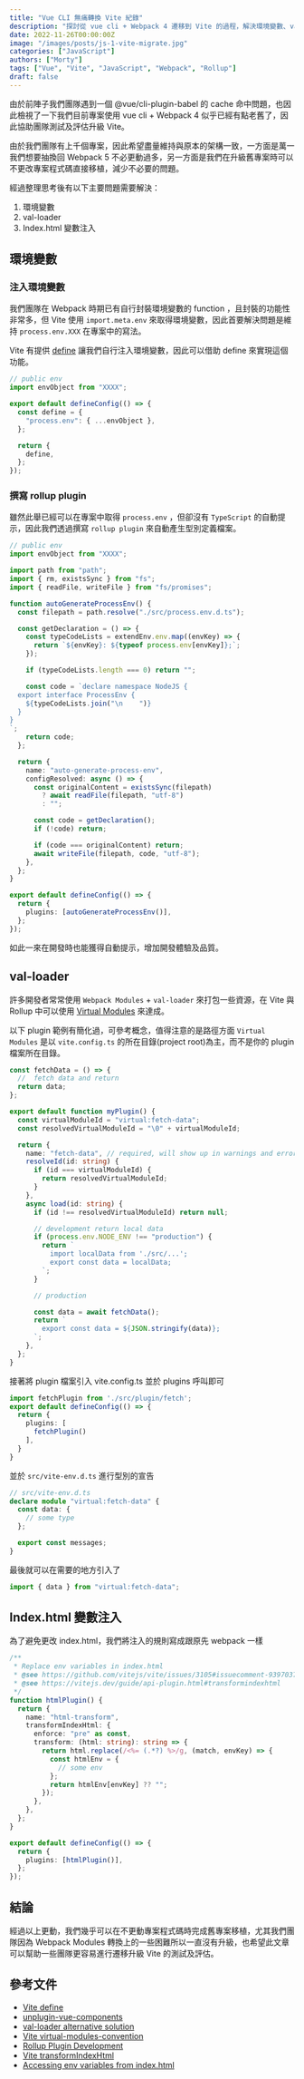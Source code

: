 ```yaml
---
title: "Vue CLI 無痛轉換 Vite 紀錄"
description: "探討從 vue cli + Webpack 4 遷移到 Vite 的過程，解決環境變數、val-loader 轉換和 index.html 變數注入等問題。本文提供了詳細的解決策略和範例，旨在幫助開發團隊順利完成舊專案的移植，並提升開發效率和體驗。"
date: 2022-11-26T00:00:00Z
image: "/images/posts/js-1-vite-migrate.jpg"
categories: ["JavaScript"]
authors: ["Morty"]
tags: ["Vue", "Vite", "JavaScript", "Webpack", "Rollup"]
draft: false
---
```


由於前陣子我們團隊遇到一個 @vue/cli-plugin-babel 的 cache 命中問題，也因此檢視了一下我們目前專案使用 vue cli + Webpack 4 似乎已經有點老舊了，因此協助團隊測試及評估升級 Vite。

由於我們團隊有上千個專案，因此希望盡量維持與原本的架構一致，一方面是萬一我們想要抽換回 Webpack 5 不必更動過多，另一方面是我們在升級舊專案時可以不更改專案程式碼直接移植，減少不必要的問題。

經過整理思考後有以下主要問題需要解決：

1. 環境變數
2. val-loader
3. Index.html 變數注入

## 環境變數

### 注入環境變數

我們團隊在 Webpack 時期已有自行封裝環境變數的 function ，且封裝的功能性非常多，但 Vite 使用 `import.meta.env` 來取得環境變數，因此首要解決問題是維持 `process.env.XXX` 在專案中的寫法。

Vite 有提供 [define](https://vitejs.dev/config/shared-options.html#define) 讓我們自行注入環境變數，因此可以借助 define 來實現這個功能。

```ts
// public env
import envObject from "XXXX";

export default defineConfig(() => {
  const define = {
    "process.env": { ...envObject },
  };

  return {
    define,
  };
});
```

### 撰寫 rollup plugin

雖然此舉已經可以在專案中取得 `process.env` ，但卻沒有 `TypeScript` 的自動提示，因此我們透過撰寫 `rollup plugin` 來自動產生型別定義檔案。

```ts
// public env
import envObject from "XXXX";

import path from "path";
import { rm, existsSync } from "fs";
import { readFile, writeFile } from "fs/promises";

function autoGenerateProcessEnv() {
  const filepath = path.resolve("./src/process.env.d.ts");

  const getDeclaration = () => {
    const typeCodeLists = extendEnv.env.map((envKey) => {
      return `${envKey}: ${typeof process.env[envKey]};`;
    });

    if (typeCodeLists.length === 0) return "";

    const code = `declare namespace NodeJS {
  export interface ProcessEnv {
    ${typeCodeLists.join("\n    ")}
  }
}
`;
    return code;
  };

  return {
    name: "auto-generate-process-env",
    configResolved: async () => {
      const originalContent = existsSync(filepath)
        ? await readFile(filepath, "utf-8")
        : "";

      const code = getDeclaration();
      if (!code) return;

      if (code === originalContent) return;
      await writeFile(filepath, code, "utf-8");
    },
  };
}

export default defineConfig(() => {
  return {
    plugins: [autoGenerateProcessEnv()],
  };
});
```

如此一來在開發時也能獲得自動提示，增加開發體驗及品質。

## val-loader

許多開發者常常使用 `Webpack Modules` + `val-loader` 來打包一些資源，在 Vite 與 Rollup 中可以使用 [Virtual Modules](https://vitejs.dev/guide/api-plugin.html#virtual-modules-convention) 來達成。

以下 plugin 範例有簡化過，可參考概念，值得注意的是路徑方面 `Virtual Modules` 是以 `vite.config.ts` 的所在目錄(project root)為主，而不是你的 plugin 檔案所在目錄。

```ts
const fetchData = () => {
  //  fetch data and return
  return data;
};

export default function myPlugin() {
  const virtualModuleId = "virtual:fetch-data";
  const resolvedVirtualModuleId = "\0" + virtualModuleId;

  return {
    name: "fetch-data", // required, will show up in warnings and errors
    resolveId(id: string) {
      if (id === virtualModuleId) {
        return resolvedVirtualModuleId;
      }
    },
    async load(id: string) {
      if (id !== resolvedVirtualModuleId) return null;

      // development return local data
      if (process.env.NODE_ENV !== "production") {
        return `
          import localData from './src/...';
          export const data = localData;
        `;
      }

      // production

      const data = await fetchData();
      return `
        export const data = ${JSON.stringify(data)};
      `;
    },
  };
}
```

接著將 plugin 檔案引入 vite.config.ts 並於 plugins 呼叫即可

```ts
import fetchPlugin from './src/plugin/fetch';
export default defineConfig(() => {
  return {
    plugins: [
      fetchPlugin()
    ],
  }
}
```

並於 `src/vite-env.d.ts` 進行型別的宣告

```ts
// src/vite-env.d.ts
declare module "virtual:fetch-data" {
  const data: {
    // some type
  };

  export const messages;
}
```

最後就可以在需要的地方引入了

```ts
import { data } from "virtual:fetch-data";
```

## Index.html 變數注入

為了避免更改 index.html，我們將注入的規則寫成跟原先 webpack 一樣

```ts
/**
 * Replace env variables in index.html
 * @see https://github.com/vitejs/vite/issues/3105#issuecomment-939703781
 * @see https://vitejs.dev/guide/api-plugin.html#transformindexhtml
 */
function htmlPlugin() {
  return {
    name: "html-transform",
    transformIndexHtml: {
      enforce: "pre" as const,
      transform: (html: string): string => {
        return html.replace(/<%= (.*?) %>/g, (match, envKey) => {
          const htmlEnv = {
            // some env
          };
          return htmlEnv[envKey] ?? "";
        });
      },
    },
  };
}

export default defineConfig(() => {
  return {
    plugins: [htmlPlugin()],
  };
});
```

## 結論

經過以上更動，我們幾乎可以在不更動專案程式碼時完成舊專案移植，尤其我們團隊因為 Webpack Modules 轉換上的一些困難所以一直沒有升級，也希望此文章可以幫助一些團隊更容易進行遷移升級 Vite 的測試及評估。

## 參考文件

- [Vite define](https://vitejs.dev/config/shared-options.html#define)
- [unplugin-vue-components](https://github.com/antfu/unplugin-vue-components)
- [val-loader alternative solution](https://github.com/vitejs/vite/discussions/9921)
- [Vite virtual-modules-convention](https://vitejs.dev/guide/api-plugin.html#virtual-modules-convention)
- [Rollup Plugin Development](https://rollupjs.org/guide/en/#a-simple-example)
- [Vite transformIndexHtml](https://vitejs.dev/guide/api-plugin.html#transformindexhtml)
- [Accessing env variables from index.html](https://github.com/vitejs/vite/issues/3105)
